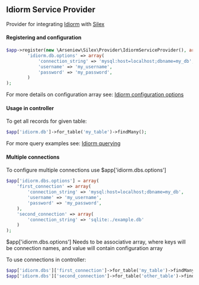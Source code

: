 ## Idiorm Service Provider

Provider for integrating [Idiorm](https://github.com/j4mie/idiorm) with [Silex](http://silex.sensiolabs.org/)

#### Registering and configuration

```php
$app->register(new \Arseniew\Silex\Provider\IdiormServiceProvider(), array(
        'idiorm.db.options' => array(
            'connection_string' => 'mysql:host=localhost;dbname=my_db',
            'username' => 'my_username',
            'password' => 'my_password',
        )
);
```

For more details on configuration array see: [Idiorm configuration options](http://idiorm.readthedocs.org/en/latest/configuration.html)

#### Usage in controller

To get all records for given table:

```php
$app['idiorm.db']->for_table('my_table')->findMany();
```

For more query examples see: [Idiorm querying](http://idiorm.readthedocs.org/en/latest/querying.html)

#### Multiple connections

To configure multiple connections use $app['idiorm.dbs.options']

```php
$app['idiorm.dbs.options'] = array(
    'first_connection' => array(
        'connection_string' => 'mysql:host=localhost;dbname=my_db',
        'username' => 'my_username',
        'password' => 'my_password',
    ),
    'second_connection' => array(
        'connection_string' => 'sqlite:./example.db'
    )
);
```

$app['idiorm.dbs.options'] Needs to be associative array, where keys will be connection names, and value will contain configuration array

To use connections in controller:
```php
$app['idiorm.dbs']['first_connection']->for_table('my_table')->findMany();
$app['idiorm.dbs']['second_connection']->for_table('other_table')->findMany();
```
